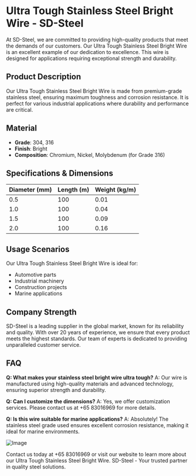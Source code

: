 # Ultra Tough Stainless Steel Bright Wire - SD-Steel

At SD-Steel, we are committed to providing high-quality products that meet the demands of our customers. Our Ultra Tough Stainless Steel Bright Wire is an excellent example of our dedication to excellence. This wire is designed for applications requiring exceptional strength and durability.

## Product Description
Our Ultra Tough Stainless Steel Bright Wire is made from premium-grade stainless steel, ensuring maximum toughness and corrosion resistance. It is perfect for various industrial applications where durability and performance are critical.

## Material
- **Grade**: 304, 316
- **Finish**: Bright
- **Composition**: Chromium, Nickel, Molybdenum (for Grade 316)

## Specifications & Dimensions

| Diameter (mm) | Length (m) | Weight (kg/m) |
|---------------|------------|---------------|
| 0.5           | 100        | 0.01          |
| 1.0           | 100        | 0.04          |
| 1.5           | 100        | 0.09          |
| 2.0           | 100        | 0.16          |

## Usage Scenarios
Our Ultra Tough Stainless Steel Bright Wire is ideal for:
- Automotive parts
- Industrial machinery
- Construction projects
- Marine applications

## Company Strength
SD-Steel is a leading supplier in the global market, known for its reliability and quality. With over 20 years of experience, we ensure that every product meets the highest standards. Our team of experts is dedicated to providing unparalleled customer service.

## FAQ

**Q: What makes your stainless steel bright wire ultra tough?**
A: Our wire is manufactured using high-quality materials and advanced technology, ensuring superior strength and durability.

**Q: Can I customize the dimensions?**
A: Yes, we offer customization services. Please contact us at +65 83016969 for more details.

**Q: Is this wire suitable for marine applications?**
A: Absolutely! The stainless steel grade used ensures excellent corrosion resistance, making it ideal for marine environments.

![Image](https://github.com/user-attachments/assets/2567258e-e124-4816-932d-1809bd27ef0b)

Contact us today at +65 83016969 or visit our website to learn more about our Ultra Tough Stainless Steel Bright Wire. SD-Steel - Your trusted partner in quality steel solutions.